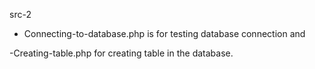 src-2 


- Connecting-to-database.php is for testing database connection and



-Creating-table.php for creating table in the database.
